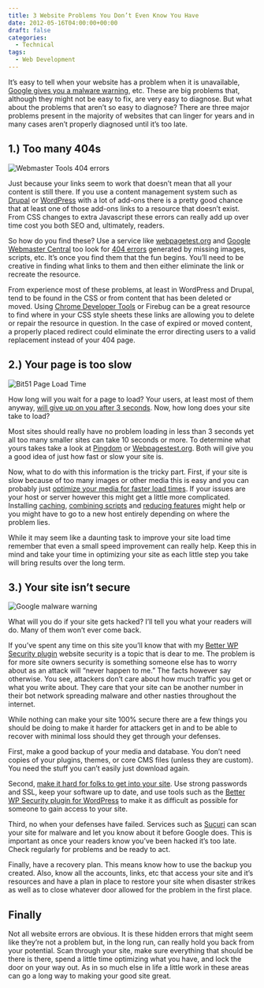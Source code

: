 ```yaml
---
title: 3 Website Problems You Don’t Even Know You Have
date: 2012-05-16T04:00:00+00:00
draft: false
categories:
  - Technical
tags:
  - Web Development
---
```


It’s easy to tell when your website has a problem when it is unavailable, [Google gives you a malware warning](http://support.google.com/websearch/bin/answer.py?hl=en&answer=45449 "Results labeled "), etc. These are big problems that, although they might not be easy to fix, are very easy to diagnose. But what about the problems that aren’t so easy to diagnose? There are three major problems present in the majority of websites that can linger for years and in many cases aren’t properly diagnosed until it’s too late.

## 1.) Too many 404s

![Webmaster Tools 404 errors](/images/2012/05/webmaster-tools-404-errors-225x132-1.jpg "Webmaster tools is a great resource for finding missing content")

Just because your links seem to work that doesn’t mean that all your content is still there. If you use a content management system such as [Drupal](http://drupal.org "Drupal") or [WordPress](http://wordpress.org "WordPress.org") with a lot of add-ons there is a pretty good chance that at least one of those add-ons links to a resource that doesn’t exist. From CSS changes to extra Javascript these errors can really add up over time cost you both SEO and, ultimately, readers.

So how do you find these? Use a service like [webpagetest.org](http://webpagetest.org "Webpagetest.org") and [Google Webmaster Central](http://www.google.com/webmasters/ "Google Webmaster Central") too look for [404 errors](http://en.wikipedia.org/wiki/HTTP_404 "404 on Wikipedia") generated by missing images, scripts, etc. It’s once you find them that the fun begins. You’ll need to be creative in finding what links to them and then either eliminate the link or recreate the resource.

From experience most of these problems, at least in WordPress and Drupal, tend to be found in the CSS or from content that has been deleted or moved. Using [Chrome Developer Tools](https://developer.chrome.com/devtools/index "Chrome Developer Tools overview") or Firebug can be a great resource to find where in your CSS style sheets these links are allowing you to delete or repair the resource in question. In the case of expired or moved content, a properly placed redirect could eliminate the error directing users to a valid replacement instead of your 404 page.

## 2.) Your page is too slow

![Bit51 Page Load Time](/images/2012/05/bit51-page-load-time-225x77-1.jpg "Bit51.com takes a little under 2 seconds to load according to Pingdom")

How long will you wait for a page to load? Your users, at least most of them anyway, [will give up on you after 3 seconds](http://ppc.org/web-site-loading-speeds-and-traffic-issues/ "Web Site Loading Speeds and Traffic Issues - PPC Blog"). Now, how long does your site take to load?

Most sites should really have no problem loading in less than 3 seconds yet all too many smaller sites can take 10 seconds or more. To determine what yours takes take a look at [Pingdom](http://tools.pingdom.com/fpt/ "Pingdom tools") or [Webpagestest.org](http://webpagetest.org "WebPageTest.org"). Both will give you a good idea of just how fast or slow your site is.

Now, what to do with this information is the tricky part. First, if your site is slow because of too many images or other media this is easy and you can probably just [optimize your media for faster load times](http://sixrevisions.com/tools/8-excellent-tools-for-optimizing-your-images/ "8 Excellent Tools for Optimizing Your Images - SixRevisions.com"). If your issues are your host or server however this might get a little more complicated. Installing [caching][1], [combining scripts][2] and [reducing features][3] might help or you might have to go to a new host entirely depending on where the problem lies.

While it may seem like a daunting task to improve your site load time remember that even a small speed improvement can really help. Keep this in mind and take your time in optimizing your site as each little step you take will bring results over the long term.

## 3.) Your site isn’t secure

![Google malware warning](/images/2012/05/google-malware-warning-350x104-1.jpg "Don’t let Google be the first notice you get that your site was hacked.")

What will you do if your site gets hacked? I’ll tell you what your readers will do. Many of them won’t ever come back.

If you’ve spent any time on this site you’ll know that with my [Better WP Security plugin][4] website security is a topic that is dear to me. The problem is for more site owners security is something someone else has to worry about as an attack will “never happen to me.”  The facts however say otherwise. You see, attackers don’t care about how much traffic you get or what you write about. They care that your site can be another number in their bot network spreading malware and other nasties throughout the internet.

While nothing can make your site 100% secure there are a few things you should be doing to make it harder for attackers get in and to be able to recover with minimal loss should they get through your defenses.

First, make a good backup of your media and database. You don’t need copies of your plugins, themes, or core CMS files (unless they are custom). You need the stuff you can’t easily just download again.

Second, [make it hard for folks to get into your site][5]. Use strong passwords and SSL, keep your software up to date, and use tools such as the [Better WP Security plugin for WordPress][4] to make it as difficult as possible for someone to gain access to your site.

Third, no when your defenses have failed. Services such as [Sucuri](http://sitecheck.sucuri.net/scanner/ "Securi Sitecheck") can scan your site for malware and let you know about it before Google does. This is important as once your readers know you’ve been hacked it’s too late. Check regularly for problems and be ready to act.

Finally, have a recovery plan. This means know how to use the backup you created. Also, know all the accounts, links, etc that access your site and it’s resources and have a plan in place to restore your site when disaster strikes as well as to close whatever door allowed for the problem in the first place.

## Finally

Not all website errors are obvious. It is these hidden errors that might seem like they’re not a problem but, in the long run, can really hold you back from your potential. Scan through your site, make sure everything that should be there is there, spend a little time optimizing what you have, and lock the door on your way out. As in so much else in life a little work in these areas can go a long way to making your good site great.

 [1]: /2011/03/why-your-small-site-needs-caching-2/
 [2]: /2011/04/prepare-your-wordpress-theme-to-be-minified/
 [3]: /2012/02/does-your-blog-have-too-many-features/
 [4]: https://wordpress.org/plugins/better-wp-security/ "Better WP Security"
 [5]: /2011/08/the-3-most-important-ways-to-keep-your-website-safe/